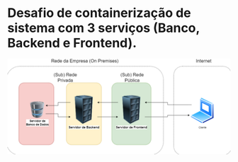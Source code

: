 # Desafio de containerização de sistema com 3 serviços (Banco, Backend e Frontend).

![alt text](bd-back-front.png)
